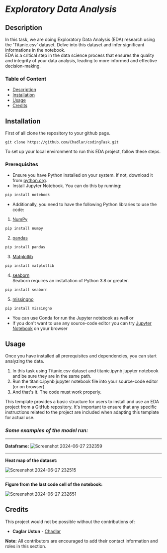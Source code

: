 # *Exploratory Data Analysis*

## Description
  In this task, we are doing Exploratory Data Analysis (EDA) research using the 'Titanic.csv' dataset. Delve into this dataset and infer significant informations in the notebook.  
  EDA is a critical step in the data science process that ensures the quality and integrity of your data analysis, leading to more informed and effective decision-making.

### Table of Content
* [Description](https://github.com/Chadlar/codingTasks/blob/main/README.md#description)   
* [Installation](https://github.com/Chadlar/codingTasks/blob/main/README.md#installation)   
* [Usage](https://github.com/Chadlar/codingTasks/blob/main/README.md#usage)   
* [Credits](https://github.com/Chadlar/codingTasks/blob/main/README.md#credits)   


## Installation
First of all clone the repository to your github page.
```
git clone https://github.com/Chadlar/codingTask.git
```

To set up your local environment to run this EDA project, follow these steps.
### Prerequisites
- Ensure you have Python installed on your system. If not, download it from [python.org](https://www.python.org/downloads/).
- Install Jupyter Notebook. You can do this by running:
```python
pip install notebook
```
- Additionally, you need to have the following Python libraries to use the code:
1. [NumPy](https://numpy.org/) 
```python
pip install numpy
```
2. [pandas](https://pandas.pydata.org/)
```python
pip install pandas
```
3. [Matplotlib](https://matplotlib.org/)
```python
pip install matplotlib
```
4. [seaborn](https://seaborn.pydata.org/)   
Seaborn requires an installation of Python 3.8 or greater.
```python
pip install seaborn
```
5. [missingno](https://pypi.org/project/missingno/)
```python
pip install missingno
```
- You can use Conda for run the Jupyter notebook as well or
- If you don't want to use any source-code editor you can try [Jupyter Notebook](https://jupyter.org/try) on your browser


## Usage 
Once you have installed all prerequisites and dependencies, you can start analyzing the data.
1. In this task using Titanic.csv dataset and titanic.ipynb jupyter notebook and be sure they are in the same path.
2. Run the titanic.ipynb jupyter notebook file into your source-code editor (or on browser).
3. And that's it. The code must work properly.

This template provides a basic structure for users to install and use an EDA project from a GitHub repository. It's important to ensure that any specific instructions related to the project are included when adapting this template for actual use.

### *Some examples of the model run:*
___
**Dataframe:**
![Screenshot 2024-06-27 232359](https://github.com/Chadlar/codingTasks/assets/163336843/c615e35b-ce2f-413f-84b7-856697e85ce2)
___
**Heat map of the dataset:**

![Screenshot 2024-06-27 232515](https://github.com/Chadlar/codingTasks/assets/163336843/5fa53e34-4256-4e89-98b0-2be90956291f)
___
**Figure from the last code cell of the notebook:**

![Screenshot 2024-06-27 232651](https://github.com/Chadlar/codingTasks/assets/163336843/deab8c76-92b9-4af0-be36-44c2accb2327)

## Credits
This project would not be possible without the contributions of:
+ **Caglar Ustun** - [Chadlar](https://github.com/Chadlar)

**Note:** All contributors are encouraged to add their contact information and roles in this section.
